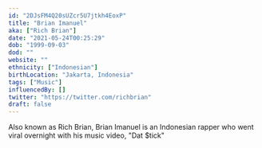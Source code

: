 ```yaml
---
id: "2DJsFM4Q20sUZcr5U7jtkh4EoxP"
title: "Brian Imanuel"
aka: ["Rich Brian"]
date: "2021-05-24T00:25:29"
dob: "1999-09-03"
dod: ""
website: ""
ethnicity: ["Indonesian"]
birthLocation: "Jakarta, Indonesia"
tags: ["Music"]
influencedBy: []
twitter: "https://twitter.com/richbrian"
draft: false
---
```


Also known as Rich Brian, Brian Imanuel is an Indonesian rapper who went viral
overnight with his music video, "Dat $tick"

